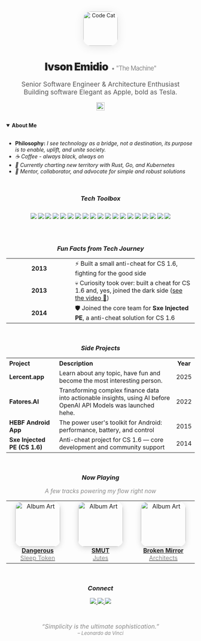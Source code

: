 <p align="center">
  <img src="https://64.media.tumblr.com/4244cd7c542dc90a5796b617dcb856ad/7a841b9c90653973-93/s500x750/c28006da8fd47f58fbb6d931aad9d6776cf9ce37.gifv" width="92" alt="Code Cat" style="border-radius:20px; box-shadow: 0 4px 24px rgba(0,0,0,0.10);" />
</p>

<h1 align="center" style="font-family:SF Pro Display,Segoe UI,Arial,sans-serif; color:#222; letter-spacing:-0.03em; font-weight:900;">
  Ivson Emidio
  <span style="font-size:0.6em; color:#888; font-weight:400;">&nbsp;•&nbsp;"The Machine"</span>
</h1>

<p align="center" style="font-family:SF Pro Display,Segoe UI,Arial,sans-serif; color:#555; font-size:1.25em;">
  Senior Software Engineer & Architecture Enthusiast <br>
  Building software Elegant as Apple, bold as Tesla.
</p>

<p align="center">
  <img src="https://estruyf-github.azurewebsites.net/api/VisitorHit?user=IvsonEmidio&countColor=%23000000" alt="visitors" height="22">
</p>

<br />

<details open>
  <summary><b>About Me</b></summary>
  <br>
  <ul>
    <li><b>Philosophy:</b> <i>I see technology as a bridge, not a destination, its purpose is to enable, uplift, and unite society.</li>
    <li>☕ Coffee - always black, always on</li>
    <li>🧭 Currently charting new territory with Rust, Go, and Kubernetes</li>
    <li>🤝 Mentor, collaborator, and advocate for simple and robust solutions</li>
  </ul>
</details>

<br />

<h3 align="center" style="font-family:SF Pro Display,Segoe UI;">Tech Toolbox</h3>
<p align="center" style="padding:12px 0;">
  <img src="https://img.shields.io/badge/Java-111111?style=flat-rounded&logo=openjdk&logoColor=white" />
  <img src="https://img.shields.io/badge/Spring-272727?style=flat-rounded&logo=spring&logoColor=white" />
  <img src="https://img.shields.io/badge/.NET-111111?style=flat-rounded&logo=dotnet&logoColor=white" />
  <img src="https://img.shields.io/badge/C%23-272727?style=flat-rounded&logo=c-sharp&logoColor=white" />
  <img src="https://img.shields.io/badge/PHP-111111?style=flat-rounded&logo=php&logoColor=white" />
  <img src="https://img.shields.io/badge/Go-272727?style=flat-rounded&logo=go&logoColor=white" />
  <img src="https://img.shields.io/badge/Rust-111111?style=flat-rounded&logo=rust&logoColor=white" />
  <img src="https://img.shields.io/badge/TypeScript-272727?style=flat-rounded&logo=typescript&logoColor=white" />
  <img src="https://img.shields.io/badge/JavaScript-111111?style=flat-rounded&logo=javascript&logoColor=white" />
  <img src="https://img.shields.io/badge/Laravel-272727?style=flat-rounded&logo=laravel&logoColor=white" />
  <img src="https://img.shields.io/badge/NestJS-111111?style=flat-rounded&logo=nestjs&logoColor=white" />
  <img src="https://img.shields.io/badge/Node.js-272727?style=flat-rounded&logo=node.js&logoColor=white" />
  <img src="https://img.shields.io/badge/React-111111?style=flat-rounded&logo=react&logoColor=white" />
  <img src="https://img.shields.io/badge/MySQL-272727?style=flat-rounded&logo=mysql&logoColor=white" />
  <img src="https://img.shields.io/badge/PostgreSQL-111111?style=flat-rounded&logo=postgresql&logoColor=white" />
  <img src="https://img.shields.io/badge/MongoDB-272727?style=flat-rounded&logo=mongodb&logoColor=white" />
  <img src="https://img.shields.io/badge/Kubernetes-111111?style=flat-rounded&logo=kubernetes&logoColor=white" />
  <img src="https://img.shields.io/badge/Docker-272727?style=flat-rounded&logo=docker&logoColor=white" />
  <img src="https://img.shields.io/badge/Git-111111?style=flat-rounded&logo=git&logoColor=white" />
</p>

<br />

<h3 align="center" style="font-family:SF Pro Display,Segoe UI;">Fun Facts from Tech Journey</h3>

<div align="center">

<table>
  <tr>
    <td align="center" width="160"><b>2013</b></td>
    <td>⚡ Built a small anti-cheat for CS 1.6, fighting for the good side</td>
  </tr>
  <tr>
    <td align="center" width="160"><b>2013</b></td>
    <td>💀 Curiosity took over: built a cheat for CS 1.6 and, yes, joined the dark side (<a href="https://www.youtube.com/watch?v=3gv-Gho39Us">see the video 🤣</a>)</td>
  </tr>
  <tr>
    <td align="center" width="160"><b>2014</b></td>
    <td>🛡️ Joined the core team for <b>Sxe Injected PE</b>, a anti-cheat solution for CS 1.6</td>
  </tr>
</table>
</div>

<br />

<h3 align="center" style="font-family:SF Pro Display,Segoe UI;">Side Projects</h3>

<table align="center">
  <tr>
    <th style="text-align:left;">Project</th>
    <th style="text-align:left;">Description</th>
    <th style="text-align:center;">Year</th>
  </tr>
  <tr>
    <td><b>Lercent.app</b></td>
    <td>
Learn about any topic, have fun and become the most interesting person.</td>
    <td align="center">2025</td>
  </tr>
  <tr>
    <td><b>Fatores.AI</b></td>
    <td>Transforming complex finance data into actionable insights, using AI before OpenAI API Models was launched hehe.</td>
    <td align="center">2022</td>
  </tr>
  <tr>
    <td><b>HEBF Android App</b></td>
    <td>The power user's toolkit for Android: performance, battery, and control</td>
    <td align="center">2015</td>
  </tr>
  <tr>
    <td><b>Sxe Injected PE (CS 1.6)</b></td>
    <td>Anti-cheat project for CS 1.6 — core development and community support</td>
    <td align="center">2014</td>
  </tr>
</table>

<br />

<h3 align="center" style="font-family:SF Pro Display,Segoe UI;">Now Playing</h3>
<p align="center" style="font-size:1.1em; color:#888;">A few tracks powering my flow right now</p>

<table align="center">
  <tr>
    <td align="center" width="180">
      <a href="https://www.youtube.com/results?search_query=sleep+token+dangerous" title="Music" target="_blank">
        <img src="https://upload.wikimedia.org/wikipedia/en/8/8c/Even_in_Arcadia.jpg" width="120" height="120" style="border-radius:18px; box-shadow:0 4px 16px rgba(0,0,0,0.16); object-fit:cover;" alt="Album Art"/>
        <br>
        <b style="color:#222;">Dangerous</b>
        <br>
        <span style="color:#888;">Sleep Token</span>
      </a>
    </td>
    <td align="center" width="180">
      <a href="https://www.youtube.com/results?search_query=jutes+smut" title="Music" target="_blank">
        <img src="https://i.ytimg.com/vi/6tTHfvV3m4I/sddefault.jpg" width="120" height="120" style="border-radius:18px; box-shadow:0 4px 16px rgba(0,0,0,0.16); object-fit:cover;" alt="Album Art"/>
        <br>
        <b style="color:#222;">SMUT</b>
        <br>
        <span style="color:#888;">Jutes</span>
      </a>
    </td>
    <td align="center" width="180">
      <a href="https://www.youtube.com/results?search_query=architects+broken+mirror" title="Music" target="_blank">
        <img src="https://f4.bcbits.com/img/a2358751625_16.jpg" width="120" height="120" style="border-radius:18px; box-shadow:0 4px 16px rgba(0,0,0,0.16); object-fit:cover;" alt="Album Art"/>
        <br>
        <b style="color:#222;">Broken Mirror</b>
        <br>
        <span style="color:#888;">Architects</span>
      </a>
    </td>
  </tr>
</table>

<br />

<h3 align="center" style="font-family:SF Pro Display,Segoe UI;">Connect</h3>
<p align="center">
  <a href="https://www.linkedin.com/in/ivson-emidio-621383215/" title="LinkedIn">
    <img src="https://img.shields.io/badge/-LinkedIn-111111?style=flat-rounded&logo=linkedin&logoColor=white" />
  </a>
  <a href="https://forum.xda-developers.com/m/ivsomemidio.5968361/" title="XDA">
    <img src="https://img.shields.io/badge/-XDA-272727?style=flat-rounded&logo=xda-developers&logoColor=white" />
  </a>
  <a href="https://discord.gg/dBjcFZG4" title="Discord">
    <img src="https://img.shields.io/badge/-Discord-111111?style=flat-rounded&logo=discord&logoColor=white"/>
  </a>
</p>

<br />

<p align="center" style="color:#888;font-size:16px;">
  <i>“Simplicity is the ultimate sophistication.”</i>
  <br>
  <span style="font-size:13px;">– Leonardo da Vinci</span>
</p>
